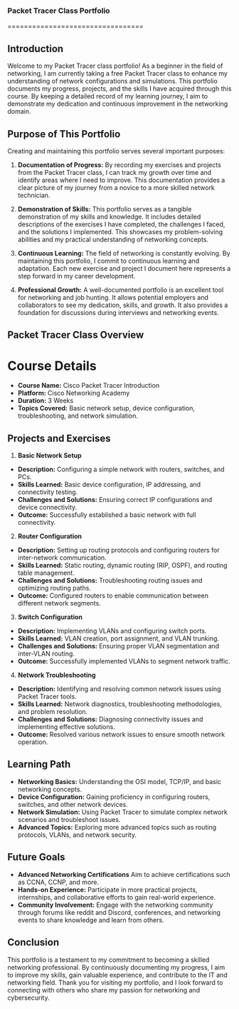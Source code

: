 ### Packet Tracer Class Portfolio
=================================


## Introduction

Welcome to my Packet Tracer class portfolio! As a beginner in the field of networking, I am currently taking a free Packet Tracer class to enhance my understanding of network configurations and simulations. This portfolio documents my progress, projects, and the skills I have acquired through this course. By keeping a detailed record of my learning journey, I aim to demonstrate my dedication and continuous improvement in the networking domain.


## Purpose of This Portfolio

Creating and maintaining this portfolio serves several important purposes:

1. **Documentation of Progress:** By recording my exercises and projects from the Packet Tracer class, I can track my growth over time and identify areas where I need to improve. This documentation provides a clear picture of my journey from a novice to a more skilled network technician.

2. **Demonstration of Skills:** This portfolio serves as a tangible demonstration of my skills and knowledge. It includes detailed descriptions of the exercises I have completed, the challenges I faced, and the solutions I implemented. This showcases my problem-solving abilities and my practical understanding of networking concepts.

3. **Continuous Learning:** The field of networking is constantly evolving. By maintaining this portfolio, I commit to continuous learning and adaptation. Each new exercise and project I document here represents a step forward in my career development.

4. **Professional Growth:** A well-documented portfolio is an excellent tool for networking and job hunting. It allows potential employers and collaborators to see my dedication, skills, and growth. It also provides a foundation for discussions during interviews and networking events.


## Packet Tracer Class Overview


# Course Details

* **Course Name:** Cisco Packet Tracer Introduction
* **Platform:** Cisco Networking Academy
* **Duration:** 3 Weeks
* **Topics Covered:** Basic network setup, device configuration, troubleshooting, and network simulation.


## Projects and Exercises

1. **Basic Network Setup**

* **Description:** Configuring a simple network with routers, switches, and PCs.
* **Skills Learned:** Basic device configuration, IP addressing, and connectivity testing.
* **Challenges and Solutions:** Ensuring correct IP configurations and device connectivity.
* **Outcome:** Successfully established a basic network with full connectivity.

2. **Router Configuration**

* **Description:** Setting up routing protocols and configuring routers for inter-network communication.
* **Skills Learned:** Static routing, dynamic routing (RIP, OSPF), and routing table management.
* **Challenges and Solutions:** Troubleshooting routing issues and optimizing routing paths.
* **Outcome:** Configured routers to enable communication between different network segments.

3. **Switch Configuration**

* **Description:** Implementing VLANs and configuring switch ports.
* **Skills Learned:** VLAN creation, port assignment, and VLAN trunking.
* **Challenges and Solutions:** Ensuring proper VLAN segmentation and inter-VLAN routing.
* **Outcome:** Successfully implemented VLANs to segment network traffic.

4. **Network Troubleshooting**

* **Description:** Identifying and resolving common network issues using Packet Tracer tools.
* **Skills Learned:** Network diagnostics, troubleshooting methodologies, and problem resolution.
* **Challenges and Solutions:** Diagnosing connectivity issues and implementing effective solutions.
* **Outcome:** Resolved various network issues to ensure smooth network operation.


## Learning Path

* **Networking Basics:** Understanding the OSI model, TCP/IP, and basic networking concepts.
* **Device Configuration:** Gaining proficiency in configuring routers, switches, and other network devices.
* **Network Simulation:** Using Packet Tracer to simulate complex network scenarios and troubleshoot issues.
* **Advanced Topics:** Exploring more advanced topics such as routing protocols, VLANs, and network security.


## Future Goals

* **Advanced Networking Certifications** Aim to achieve certifications such as CCNA, CCNP, and more.
* **Hands-on Experience:** Participate in more practical projects, internships, and collaborative efforts to gain real-world experience.
* **Community Involvement:** Engage with the networking community through forums like reddit and Discord, conferences, and networking events to share knowledge and learn from others.


## Conclusion

This portfolio is a testament to my commitment to becoming a skilled networking professional. By continuously documenting my progress, I aim to improve my skills, gain valuable experience, and contribute to the IT and networking field. Thank you for visiting my portfolio, and I look forward to connecting with others who share my passion for networking and cybersecurity.